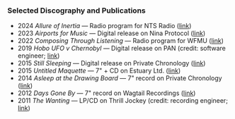 ### Selected Discography and Publications
- <span class="resume-year">2024</span> *Allure of Inertia* — Radio program for NTS Radio ([link](https://www.nts.live/shows/metamorphosis-2024/episodes/metamorphosis-2024-allure-of-inertia-w-reuben-son-6th-may-2024))
- <span class="resume-year">2023</span> *Airports for Music* — Digital release on Nina Protocol ([link](https://hubs.ninaprotocol.com/airportsformusic/))
- <span class="resume-year">2022</span> *Composing Through Listening* — Radio program for WFMU ([link](https://wfmu.org/playlists/shows/119916))
- <span class="resume-year">2019</span> *Hobo UFO v Chernobyl* — Digital release on PAN (credit: software engineer; [link](https://p-a-n.org/release/james-hoff-hobo-ufo-v-chernobyl/))
- <span class="resume-year">2015</span> *Still Sleeping* — Digital release on Private Chronology ([link](/private-chronology/10))
- <span class="resume-year">2015</span> *Untitled Maquette* — 7" + CD on Estuary Ltd. ([link](http://estuary-ltd.com/releases/est5007/))
- <span class="resume-year">2014</span> *Asleep at the Drawing Board* — 7" record on Private Chronology ([link](/private-chronology/07))
- <span class="resume-year">2012</span> *Days Gone By* — 7" record on Wagtail Recordings ([link](https://wagtailrecordings.bandcamp.com/album/reuben-son-days-gone-by))
- <span class="resume-year">2011</span> *The Wanting* — LP/CD on Thrill Jockey (credit: recording engineer; [link](https://thrilljockey.com/products/the-wanting))
